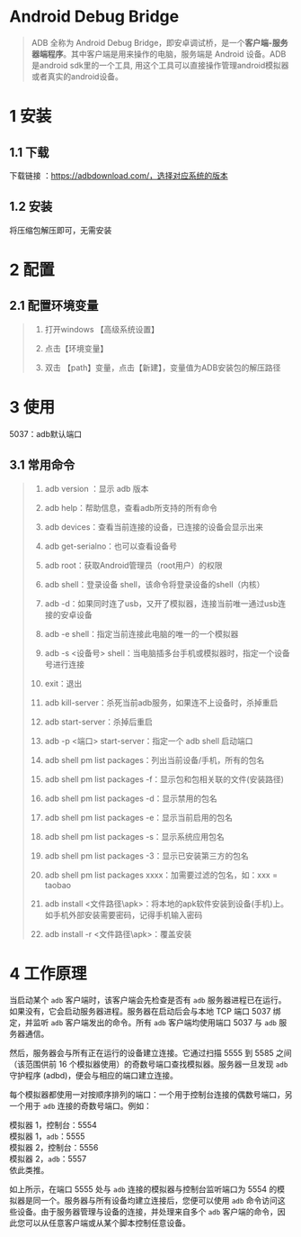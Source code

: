 # Android Debug Bridge

> ADB 全称为 Android Debug Bridge，即安卓调试桥，是一个**客户端-服务器端程序**。其中客户端是用来操作的电脑，服务端是 Android 设备。ADB是android sdk里的一个工具, 用这个工具可以直接操作管理android模拟器或者真实的android设备。

# 1 安装

## 1.1 下载

下载链接 ：https://adbdownload.com/，选择对应系统的版本

## 1.2 安装

将压缩包解压即可，无需安装

# 2 配置

## 2.1 配置环境变量

> 1. 打开windows 【高级系统设置】
> 
> 2. 点击【环境变量】
> 
> 3. 双击 【path】变量，点击【新建】，变量值为ADB安装包的解压路径

# 3 使用

5037：adb默认端口

## 3.1 常用命令

> 1. adb version ：显示 adb 版本
> 
> 2. adb help：帮助信息，查看adb所支持的所有命令
> 
> 3. adb devices：查看当前连接的设备，已连接的设备会显示出来
> 
> 4. adb get-serialno：也可以查看设备号
> 
> 5. adb root：获取Android管理员（root用户）的权限
> 
> 6. adb shell：登录设备 shell，该命令将登录设备的shell（内核）
> 
> 7. adb -d：如果同时连了usb，又开了模拟器，连接当前唯一通过usb连接的安卓设备
> 
> 8. adb -e shell：指定当前连接此电脑的唯一的一个模拟器
> 
> 9. adb -s <设备号> shell：当电脑插多台手机或模拟器时，指定一个设备号进行连接
> 
> 10. exit：退出
> 
> 11. adb kill-server：杀死当前adb服务，如果连不上设备时，杀掉重启
> 
> 12. adb start-server：杀掉后重启
> 
> 13. adb -p <端口> start-server：指定一个 adb shell 启动端口
> 
> 14. adb shell pm list packages：列出当前设备/手机，所有的包名
> 
> 15. adb shell pm list packages -f：显示包和包相关联的文件(安装路径)
> 
> 16. adb shell pm list packages -d：显示禁用的包名
> 
> 17. adb shell pm list packages -e：显示当前启用的包名
> 
> 18. adb shell pm list packages -s：显示系统应用包名
> 
> 19. adb shell pm list packages -3：显示已安装第三方的包名
> 
> 20. adb shell pm list packages xxxx：加需要过滤的包名，如：xxx = taobao
> 
> 21. adb install <文件路径\apk>：将本地的apk软件安装到设备(手机)上。如手机外部安装需要密码，记得手机输入密码
> 
> 22. adb install -r <文件路径\apk>：覆盖安装

# 4 工作原理

当启动某个 `adb` 客户端时，该客户端会先检查是否有 `adb` 服务器进程已在运行。如果没有，它会启动服务器进程。服务器在启动后会与本地 TCP 端口 5037 绑定，并监听 `adb` 客户端发出的命令。所有 `adb` 客户端均使用端口 5037 与 `adb` 服务器通信。

然后，服务器会与所有正在运行的设备建立连接。它通过扫描 5555 到 5585 之间（该范围供前 16 个模拟器使用）的奇数号端口查找模拟器。服务器一旦发现 `adb` 守护程序 (adbd)，便会与相应的端口建立连接。

每个模拟器都使用一对按顺序排列的端口：一个用于控制台连接的偶数号端口，另一个用于 `adb` 连接的奇数号端口。例如：

模拟器 1，控制台：5554  
模拟器 1，`adb`：5555  
模拟器 2，控制台：5556  
模拟器 2，`adb`：5557  
依此类推。

如上所示，在端口 5555 处与 `adb` 连接的模拟器与控制台监听端口为 5554 的模拟器是同一个。服务器与所有设备均建立连接后，您便可以使用 `adb` 命令访问这些设备。由于服务器管理与设备的连接，并处理来自多个 `adb` 客户端的命令，因此您可以从任意客户端或从某个脚本控制任意设备。
